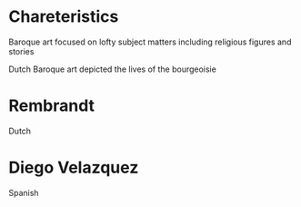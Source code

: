 
# Chareteristics

Baroque art focused on lofty subject matters including religious figures and stories

Dutch Baroque art depicted the lives of the bourgeoisie


# Rembrandt

Dutch

# Diego Velazquez

Spanish